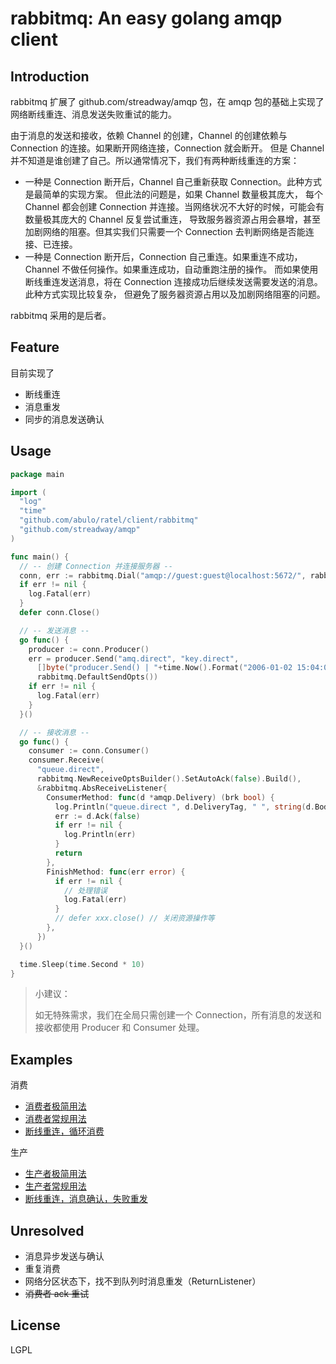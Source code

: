 # rabbitmq: An easy golang amqp client

Introduction
---

rabbitmq 扩展了 github.com/streadway/amqp 包，在 amqp 包的基础上实现了网络断线重连、消息发送失败重试的能力。

由于消息的发送和接收，依赖 Channel 的创建，Channel 的创建依赖与 Connection 的连接。如果断开网络连接，Connection 就会断开。 
但是 Channel 并不知道是谁创建了自己。所以通常情况下，我们有两种断线重连的方案：

* 一种是 Connection 断开后，Channel 自己重新获取 Connection。此种方式是最简单的实现方案。
  但此法的问题是，如果 Channel 数量极其庞大，
  每个 Channel 都会创建 Connection 并连接。当网络状况不大好的时候，可能会有数量极其庞大的 Channel 反复尝试重连，
  导致服务器资源占用会暴增，甚至加剧网络的阻塞。但其实我们只需要一个 Connection 去判断网络是否能连接、已连接。
* 一种是 Connection 断开后，Connection 自己重连。如果重连不成功，Channel 不做任何操作。如果重连成功，自动重跑注册的操作。
  而如果使用断线重连发送消息，将在 Connection 连接成功后继续发送需要发送的消息。此种方式实现比较复杂，
  但避免了服务器资源占用以及加剧网络阻塞的问题。
  
rabbitmq 采用的是后者。

Feature
---

目前实现了

* 断线重连
* 消息重发
* 同步的消息发送确认

Usage
---

```go
package main

import (
  "log"
  "time"
  "github.com/abulo/ratel/client/rabbitmq"
  "github.com/streadway/amqp"
)

func main() {
  // -- 创建 Connection 并连接服务器 --
  conn, err := rabbitmq.Dial("amqp://guest:guest@localhost:5672/", rabbitmq.DefaultTimesRetry())
  if err != nil {
    log.Fatal(err)
  }
  defer conn.Close()

  // -- 发送消息 --
  go func() {
    producer := conn.Producer()
    err = producer.Send("amq.direct", "key.direct",
      []byte("producer.Send() | "+time.Now().Format("2006-01-02 15:04:05")),
      rabbitmq.DefaultSendOpts())
    if err != nil {
      log.Fatal(err)
    }
  }()

  // -- 接收消息 --
  go func() {
    consumer := conn.Consumer()
    consumer.Receive(
      "queue.direct",
      rabbitmq.NewReceiveOptsBuilder().SetAutoAck(false).Build(),
      &rabbitmq.AbsReceiveListener{
        ConsumerMethod: func(d *amqp.Delivery) (brk bool) {
          log.Println("queue.direct ", d.DeliveryTag, " ", string(d.Body))
          err := d.Ack(false)
          if err != nil {
            log.Println(err)
          }
          return
        },
        FinishMethod: func(err error) {
          if err != nil {
            // 处理错误
            log.Fatal(err)
          }
          // defer xxx.close() // 关闭资源操作等
        },
      })
  }()

  time.Sleep(time.Second * 10)
}
```

> 小建议：
> 
> 如无特殊需求，我们在全局只需创建一个 Connection，所有消息的发送和接收都使用 Producer 和 Consumer 处理。

Examples
---

消费

* [消费者极简用法](example/consumer/easy_consumer.go)
* [消费者常规用法](example/consumer/common_consumer.go)
* [断线重连，循环消费](example/consumer/reconnected_consumer.go)

生产

* [生产者极简用法](example/producer/easy_producer.go)
* [生产者常规用法](example/producer/common_producer.go)
* [断线重连，消息确认，失败重发](example/producer/re-send_producer.go)

Unresolved
---

* 消息异步发送与确认
* 重复消费
* 网络分区状态下，找不到队列时消息重发（ReturnListener）
* ~~消费者 ack 重试~~

License
---

LGPL